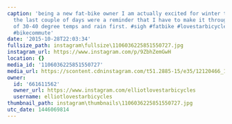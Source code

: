 ```yaml
---
caption: 'being a new fat-bike owner I am actually excited for winter this year...however,
  the last couple of days were a reminder that I have to make it through two months
  of 30-40 degree temps and rain first. #sigh #fatbike #lovestarbicyclebags #bikepacking
  #bikecommute'
date: '2015-10-28T22:03:34'
fullsize_path: instagram\fullsize\1106036225851550727.jpg
instagram_url: https://www.instagram.com/p/9ZbhZemGwH
location: {}
media_id: '1106036225851550727'
media_url: https://scontent.cdninstagram.com/t51.2885-15/e35/12120466_154038228284488_982439267_n.jpg?ig_cache_key=MTEwNjAzNjIyNTg1MTU1MDcyNw%3D%3D.2
owner:
  id: '661611562'
  owner_url: https://www.instagram.com/elliotlovestarbicycles
  username: elliotlovestarbicycles
thumbnail_path: instagram\thumbnails\1106036225851550727.jpg
utc_date: 1446069814
---
```

